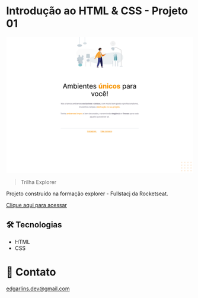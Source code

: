 # Introdução ao HTML & CSS - Projeto 01

![preview](./.github/preview.png)

>Trilha Explorer

Projeto construído na formação explorer - Fullstacj da Rocketseat.

[Clique aqui para acessar](https://edgar-lins.github.io/projeto-01/)

## 🛠 Tecnologias 

- HTML
- CSS

# 📩 Contato

edgarlins.dev@gmail.com